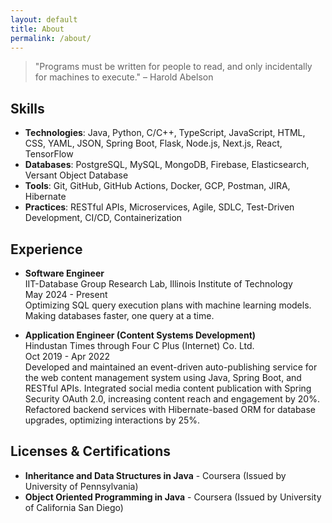```yaml
---
layout: default
title: About
permalink: /about/
---
```


> "Programs must be written for people to read, and only incidentally for machines to execute." – Harold Abelson

## Skills
- **Technologies**: <i class="fas fa-code"></i> Java, Python, C/C++, TypeScript, JavaScript, HTML, CSS, YAML, JSON, Spring Boot, Flask, Node.js, Next.js, React, TensorFlow
- **Databases**: <i class="fas fa-database"></i> PostgreSQL, MySQL, MongoDB, Firebase, Elasticsearch, Versant Object Database
- **Tools**: <i class="fas fa-tools"></i> Git, GitHub, GitHub Actions, Docker, GCP, Postman, JIRA, Hibernate
- **Practices**: <i class="fas fa-cogs"></i> RESTful APIs, Microservices, Agile, SDLC, Test-Driven Development, CI/CD, Containerization


## Experience
- **Software Engineer**  
  IIT-Database Group Research Lab, Illinois Institute of Technology  
  May 2024 - Present  
  Optimizing SQL query execution plans with machine learning models. Making databases faster, one query at a time.

- **Application Engineer (Content Systems Development)**  
  Hindustan Times through Four C Plus (Internet) Co. Ltd.  
  Oct 2019 - Apr 2022  
  Developed and maintained an event-driven auto-publishing service for the web content management system using Java, Spring Boot, and RESTful APIs. Integrated social media content publication with Spring Security OAuth 2.0, increasing content reach and engagement by 20%. Refactored backend services with Hibernate-based ORM for database upgrades, optimizing interactions by 25%.

## Licenses & Certifications
- **Inheritance and Data Structures in Java** - Coursera (Issued by University of Pennsylvania)
- **Object Oriented Programming in Java** - Coursera (Issued by University of California San Diego)

